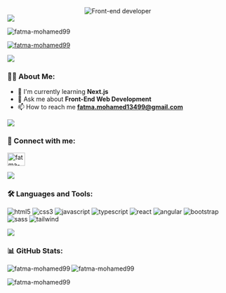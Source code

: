 <div align="center">
 <img src="https://readme-typing-svg.herokuapp.com?font=Fira+Code&weight=700&size=28&duration=3000&pause=1500&center=true&vCenter=true&width=900&height=120&color=58A6FF&background=0D1117&lines=Hi+%F0%9F%91%8B+I'm+Fatma+Mohamed+Ali;Front-End+Developer;Graduate+of+ITI+(Egypt);Track+Web+Development+using+MERN+Stack." alt="Front-end developer" />
</div>

<img src="https://user-images.githubusercontent.com/73097560/115834477-dbab4500-a447-11eb-908a-139a6edaec5c.gif">

<p align="left">
 <img src="https://komarev.com/ghpvc/?username=fatma-mohamed99&label=Profile%20views&color=0e75b6&style=flat" alt="fatma-mohamed99" /> 
</p>

<p align="left">
 <a href="https://github.com/ryo-ma/github-profile-trophy">
  <img src="https://github-profile-trophy.vercel.app/?username=fatma-mohamed99&theme=darkhub&column=7" alt="fatma-mohamed99" />
 </a>
</p>

<img src="https://user-images.githubusercontent.com/73097560/115834477-dbab4500-a447-11eb-908a-139a6edaec5c.gif">

### 👩‍💻 About Me:

- 🌱 I'm currently learning **Next.js**
- 💬 Ask me about **Front-End Web Development**
- 📫 How to reach me **fatma.mohamed13499@gmail.com**

<img src="https://user-images.githubusercontent.com/73097560/115834477-dbab4500-a447-11eb-908a-139a6edaec5c.gif">

### 🤝 Connect with me:

<p align="left">
 <a href="https://linkedin.com/in/fatma-mohamed-alii" target="blank">
  <img align="center" src="https://raw.githubusercontent.com/rahuldkjain/github-profile-readme-generator/master/src/images/icons/Social/linked-in-alt.svg" alt="fatma-mohamed-alii" height="30" width="40" />
 </a>
</p>

<img src="https://user-images.githubusercontent.com/73097560/115834477-dbab4500-a447-11eb-908a-139a6edaec5c.gif">

### 🛠️ Languages and Tools:

<p align="left">
 <img src="https://img.shields.io/badge/-HTML5-0D1117?style=flat&logo=html5" alt="html5" />
 <img src="https://img.shields.io/badge/-CSS3-0D1117?style=flat&logo=css3" alt="css3" />
 <img src="https://img.shields.io/badge/-JavaScript-0D1117?style=flat&logo=javascript" alt="javascript" />
 <img src="https://img.shields.io/badge/-TypeScript-0D1117?style=flat&logo=typescript" alt="typescript" />
 <img src="https://img.shields.io/badge/-React-0D1117?style=flat&logo=react" alt="react" />
 <img src="https://img.shields.io/badge/-Angular-0D1117?style=flat&logo=angular" alt="angular" />
 <img src="https://img.shields.io/badge/-Bootstrap-0D1117?style=flat&logo=bootstrap" alt="bootstrap" />
 <img src="https://img.shields.io/badge/-Sass-0D1117?style=flat&logo=sass" alt="sass" />
 <img src="https://img.shields.io/badge/-Tailwind-0D1117?style=flat&logo=tailwindcss" alt="tailwind" />
</p>

<img src="https://user-images.githubusercontent.com/73097560/115834477-dbab4500-a447-11eb-908a-139a6edaec5c.gif">

### 📊 GitHub Stats:

<p>
 <img align="left" src="https://github-readme-stats.vercel.app/api/top-langs?username=fatma-mohamed99&show_icons=true&locale=en&layout=compact&theme=dark&bg_color=0D1117" alt="fatma-mohamed99" />
</p>

<p>
 <img align="center" src="https://github-readme-streak-stats.herokuapp.com/?user=fatma-mohamed99&theme=dark&background=0D1117" alt="fatma-mohamed99" />
</p>

<p>
 <img align="center" src="https://github-readme-stats.vercel.app/api?username=fatma-mohamed99&show_icons=true&locale=en&theme=dark&bg_color=0D1117" alt="fatma-mohamed99" />
</p>
